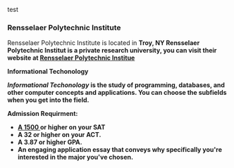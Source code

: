 test 

### Rensselaer Polytechnic Institute
<p4> Rensselaer Polytechnic Institute is located in 
<b> Troy, NY <b/> </p4>
<p5> Rensselaer Polytechnic Institut is a private research university, you can visit their website at <a href="https://rpi.edu/"> Rensselaer Polytechnic Institue </a> </p5>

<p3> Informational Techonology </p3>
<p> <i> Informational Techonology </i> is the study of programming, databases, and other computer concepts and applications. You can choose the subfields when
you get into the field. </p>

<p4> Admission Requirment: </p4>
<ul> 
    <li>  <ins> A 1500 </ins> or higher on your SAT</li> 
    <li> A 32 or higher on your ACT. </li>
    <li> A 3.87 or higher GPA. </li> 
    <li> An engaging application essay that conveys why specifically you're interested in the major you've chosen.</li>
</ul>